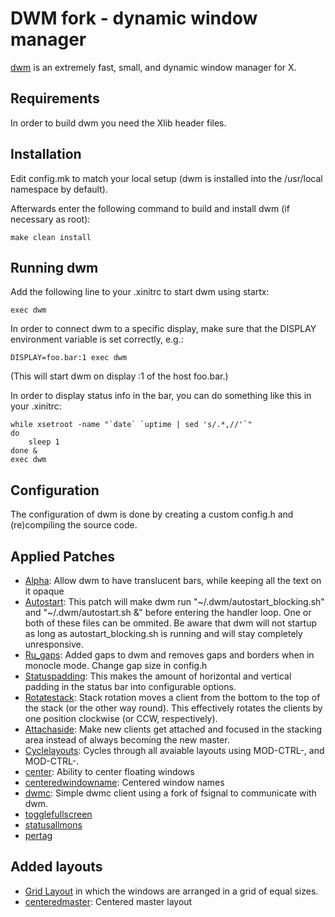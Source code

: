 # DWM fork - dynamic window manager

[dwm](dwm.suckless.org) is an extremely fast, small, and dynamic window manager for X.


## Requirements

In order to build dwm you need the Xlib header files.


## Installation

Edit config.mk to match your local setup (dwm is installed into
the /usr/local namespace by default).

Afterwards enter the following command to build and install dwm (if
necessary as root):

	make clean install


## Running dwm

Add the following line to your .xinitrc to start dwm using startx:

	exec dwm

In order to connect dwm to a specific display, make sure that
the DISPLAY environment variable is set correctly, e.g.:

	DISPLAY=foo.bar:1 exec dwm

(This will start dwm on display :1 of the host foo.bar.)

In order to display status info in the bar, you can do something
like this in your .xinitrc:

	while xsetroot -name "`date` `uptime | sed 's/.*,//'`"
	do
		sleep 1
	done &
	exec dwm


## Configuration

The configuration of dwm is done by creating a custom config.h
and (re)compiling the source code.


## Applied Patches

- [Alpha](https://dwm.suckless.org/patches/alpha/dwm-alpha-20180613-b69c870.diff): Allow dwm to have translucent bars, while keeping all the text on it opaque
- [Autostart](https://dwm.suckless.org/patches/autostart/dwm-autostart-20161205-bb3bd6f.diff): This patch will make dwm run "\~/.dwm/autostart_blocking.sh" and "\~/.dwm/autostart.sh &" before entering the handler loop. One or both of these files can be ommited. Be aware that dwm will not startup as long as autostart_blocking.sh is running and will stay completely unresponsive.
- [Ru_gaps](https://dwm.suckless.org/patches/ru_gaps/dwm-ru_gaps-6.2.diff): Added gaps to dwm and removes gaps and borders when in monocle mode. Change gap size in config.h
- [Statuspadding](https://dwm.suckless.org/patches/statuspadding/dwm-statuspadding-20150524-c8e9479.diff): This makes the amount of horizontal and vertical padding in the status bar into configurable options.
- [Rotatestack](https://dwm.suckless.org/patches/rotatestack/dwm-rotatestack-20161021-ab9571b.diff): Stack rotation moves a client from the bottom to the top of the stack (or the other way round). This effectively rotates the clients by one position clockwise (or CCW, respectively).
- [Attachaside](https://dwm.suckless.org/patches/attachaside/dwm-attachaside-20180126-db22360.diff): Make new clients get attached and focused in the stacking area instead of always becoming the new master.
- [Cyclelayouts](https://dwm.suckless.org/patches/cyclelayouts/dwm-cyclelayouts-20180524-6.2.diff): Cycles through all avaiable layouts using MOD-CTRL-, and MOD-CTRL-.
- [center](https://dwm.suckless.org/patches/center/dwm-center-20160719-56a31dc.diff): Ability to center floating windows
- [centeredwindowname](http://dwm.suckless.org/patches/centeredwindowname/dwm-centeredwindowname-20180909-6.2.diff): Centered window names
- [dwmc](https://dwm.suckless.org/patches/dwmc/dwm-dwmc-6.2.diff): Simple dwmc client using a fork of fsignal to communicate with dwm.
- [togglefullscreen](https://lists.suckless.org/dev/att-27712/dwm-6.1-togglefullscreen.diff)
- [statusallmons](https://dwm.suckless.org/patches/statusallmons/dwm-statusallmons-20160731-56a31dc.diff)
- [pertag](https://dwm.suckless.org/patches/pertag/dwm-pertag-20170513-ceac8c9.diff)


## Added layouts
- [Grid Layout](https://dwm.suckless.org/patches/gridmode/dwm-gridmode-20170909-ceac8c9.diff) in which the windows are arranged in a grid of equal sizes.
- [centeredmaster](https://dwm.suckless.org/patches/centeredmaster/dwm-centeredmaster-6.1.diff): Centered master layout
